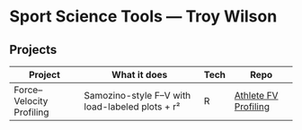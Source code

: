 # Sport Science Tools — Troy Wilson

## Projects
| Project | What it does | Tech | Repo |
|---|---|---|---|
| Force–Velocity Profiling | Samozino-style F–V with load-labeled plots + r² | R | [Athlete FV Profiling](https://github.com/troywilsonsportsscience/sports-science-tools/tree/main/Athlete%20FV%20Profiling) |
